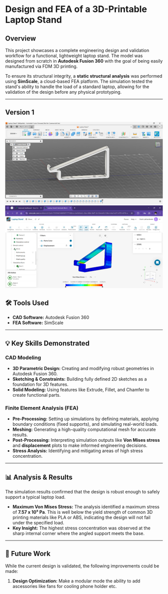 # Design and FEA of a 3D-Printable Laptop Stand



## Overview

This project showcases a complete engineering design and validation workflow for a functional, lightweight laptop stand. The model was designed from scratch in **Autodesk Fusion 360** with the goal of being easily manufactured via FDM 3D printing.

To ensure its structural integrity, a **static structural analysis** was performed using **SimScale**, a cloud-based FEA platform. The simulation tested the stand's ability to handle the load of a standard laptop, allowing for the validation of the design before any physical prototyping.

---

## Version 1 
![CAD Design Version 1](./V1/CAD1.jpg)
![FEA Stress Results](./V1/FEM1.jpg)

## 🛠️ Tools Used

* **CAD Software:** Autodesk Fusion 360
* **FEA Software:** SimScale

---

## 💡 Key Skills Demonstrated

### CAD Modeling
* **3D Parametric Design:** Creating and modifying robust geometries in Autodesk Fusion 360.
* **Sketching & Constraints:** Building fully defined 2D sketches as a foundation for 3D features.
* **Solid Modeling:** Using features like Extrude, Fillet, and Chamfer to create functional parts.

### Finite Element Analysis (FEA)
* **Pre-Processing:** Setting up simulations by defining materials, applying boundary conditions (fixed supports), and simulating real-world loads.
* **Meshing:** Generating a high-quality computational mesh for accurate results.
* **Post-Processing:** Interpreting simulation outputs like **Von Mises stress** and **displacement** plots to make informed engineering decisions.
* **Stress Analysis:** Identifying and mitigating areas of high stress concentration.


---

## 📊 Analysis & Results

The simulation results confirmed that the design is robust enough to safely support a typical laptop load.

* **Maximum Von Mises Stress:** The analysis identified a maximum stress of **7.57 x 10⁵ Pa**. This is well below the yield strength of common 3D printing materials like PLA or ABS, indicating the design will not fail under the specified load.
* **Key Insight:** The highest stress concentration was observed at the sharp internal corner where the angled support meets the base.

---

## 🚀 Future Work

While the current design is validated, the following improvements could be made:

1.  **Design Optimization:** Make a modular mode the ability to add ascessories like fans for cooling phone holder etc.
